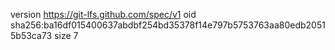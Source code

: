 version https://git-lfs.github.com/spec/v1
oid sha256:ba16df015400637abdbf254bd35378f14e797b5753763aa80edb20515b53ca73
size 7
